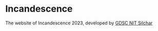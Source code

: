 # Incandescence

The website of Incandescence 2023, developed by [GDSC NIT Silchar](https://github.com/gdsc-nits-org)